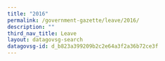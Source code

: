 ```yaml
---
title: "2016"
permalink: /government-gazette/leave/2016/
description: ""
third_nav_title: Leave
layout: datagovsg-search
datagovsg-id: d_b823a399209b2c2e64a3f2a36b72ce3f
---
```

